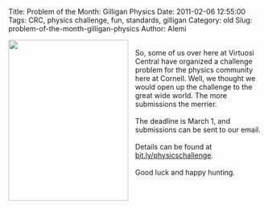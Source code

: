 Title: Problem of the Month: Gilligan Physics
Date: 2011-02-06 12:55:00
Tags: CRC, physics challenge, fun, standards, gilligan
Category: old
Slug: problem-of-the-month-gilligan-physics
Author: Alemi

<div class="separator" style="clear: both; text-align: center;"><a href="http://1.bp.blogspot.com/_YOjDhtygcuA/TU7ghJWo1oI/AAAAAAAAAQg/PCnPJ4aM9Ig/s1600/coconut.jpg" imageanchor="1" style="clear:left; float:left;margin-right:1em; margin-bottom:1em"><img border="0" height="320" width="238" src="http://1.bp.blogspot.com/_YOjDhtygcuA/TU7ghJWo1oI/AAAAAAAAAQg/PCnPJ4aM9Ig/s320/coconut.jpg" /></a></div><br />So, some of us over here at Virtuosi Central have organized a challenge problem for the physics community here at Cornell.  Well, we thought we would open up the challenge to the great wide world.  The more submissions the merrier.  <br /><br />The deadline is March 1, and submissions can be sent to our email.<br /><br />Details can be found at <a href="http://bit.ly/physicschallenge">bit.ly/physicschallenge</a>.<br /><br />Good luck and happy hunting.
